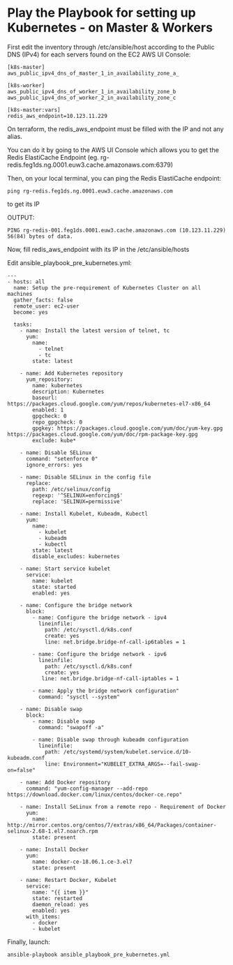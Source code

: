 # Play the Playbook for setting up Kubernetes - on Master & Workers

First edit the inventory through /etc/ansible/host
according to the Public DNS (IPv4) for each servers found on the EC2 AWS UI Console:
```console
[k8s-master]
aws_public_ipv4_dns_of_master_1_in_availability_zone_a_

[k8s-worker]
aws_public_ipv4_dns_of_worker_1_in_availability_zone_b
aws_public_ipv4_dns_of_worker_2_in_availability_zone_c

[k8s-master:vars]
redis_aws_endpoint=10.123.11.229
```

On terraform, the redis_aws_endpoint must be filled with the IP and not any alias.

You can do it by
going to the AWS UI Console which allows you to get the Redis ElastiCache Endpoint
(eg. rg-redis.feg1ds.ng.0001.euw3.cache.amazonaws.com:6379)

Then, on your local terminal, you can ping the Redis ElastiCache endpoint:
```console
ping rg-redis.feg1ds.ng.0001.euw3.cache.amazonaws.com
```
to get its IP

OUTPUT:
```console
PING rg-redis-001.feg1ds.0001.euw3.cache.amazonaws.com (10.123.11.229) 56(84) bytes of data.
```

Now, fill redis_aws_endpoint with its IP in the /etc/ansible/hosts

Edit ansible_playbook_pre_kubernetes.yml:
```console
---
- hosts: all
  name: Setup the pre-requirement of Kubernetes Cluster on all machines
  gather_facts: false
  remote_user: ec2-user
  become: yes

  tasks:
    - name: Install the latest version of telnet, tc
      yum:
        name:
          - telnet
          - tc
        state: latest

    - name: Add Kubernetes repository
      yum_repository:
        name: kubernetes
        description: Kubernetes
        baseurl: https://packages.cloud.google.com/yum/repos/kubernetes-el7-x86_64
        enabled: 1
        gpgcheck: 0
        repo_gpgcheck: 0
        gpgkey: https://packages.cloud.google.com/yum/doc/yum-key.gpg https://packages.cloud.google.com/yum/doc/rpm-package-key.gpg
        exclude: kube*

    - name: Disable SELinux
      command: "setenforce 0"
      ignore_errors: yes

    - name: Disable SELinux in the config file
      replace:
        path: /etc/selinux/config
        regexp: '^SELINUX=enforcing$'
        replace: 'SELINUX=permissive'

    - name: Install Kubelet, Kubeadm, Kubectl
      yum:
        name:
          - kubelet
          - kubeadm
          - kubectl
        state: latest
        disable_excludes: kubernetes

    - name: Start service kubelet
      service:
        name: kubelet
        state: started
        enabled: yes

    - name: Configure the bridge network
      block:
        - name: Configure the bridge network - ipv4
          lineinfile:
            path: /etc/sysctl.d/k8s.conf
            create: yes
            line: net.bridge.bridge-nf-call-ip6tables = 1

        - name: Configure the bridge network - ipv6
          lineinfile:
            path: /etc/sysctl.d/k8s.conf
            create: yes
           line: net.bridge.bridge-nf-call-iptables = 1

        - name: Apply the bridge network configuration"
          command: "sysctl --system"
    
    - name: Disable swap
      block:      
        - name: Disable swap
          command: "swapoff -a"
          
        - name: Disable swap through kubeadm configuration
          lineinfile:
            path: /etc/systemd/system/kubelet.service.d/10-kubeadm.conf
            line: Environment="KUBELET_EXTRA_ARGS=--fail-swap-on=false"

    - name: Add Docker repository
      command: "yum-config-manager --add-repo https://download.docker.com/linux/centos/docker-ce.repo"

    - name: Install SeLinux from a remote repo - Requirement of Docker
      yum:
        name: http://mirror.centos.org/centos/7/extras/x86_64/Packages/container-selinux-2.68-1.el7.noarch.rpm
        state: present

    - name: Install Docker
      yum:
        name: docker-ce-18.06.1.ce-3.el7
        state: present

    - name: Restart Docker, Kubelet
      service:
        name: "{{ item }}"
        state: restarted
        daemon_reload: yes
        enabled: yes
      with_items:
        - docker
        - kubelet

```

Finally, launch:
```console
ansible-playbook ansible_playbook_pre_kubernetes.yml 
```
